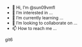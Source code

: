 - 👋 Hi, I’m @sun09vmfl
- 👀 I’m interested in ...
- 🌱 I’m currently learning ...
- 💞️ I’m looking to collaborate on ...
- 📫 How to reach me ...

<!---
sun09vmfl/sun09vmfl is a ✨ special ✨ repository because its `README.md` (this file) appears on your GitHub profile.
You can click the Preview link to take a look at your changes.
--->
git6
